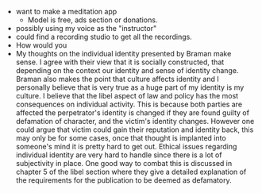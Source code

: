  - want to make a meditation app
	 - Model is free, ads section or donations.
 - possibly using my voice as the "instructor"
 - could find a recording studio to get all the recordings.
 - How would you
 -  My thoughts on the individual identity presented by Braman make sense. I agree with their view that it is socially constructed, that depending on the context our identity and sense of identity change. Braman also makes the point that culture affects identity and I personally believe that is very true as a huge part of my identity is my culture. I believe that the libel aspect of law and policy has the most consequences on individual activity. This is because both parties are affected the perpetrator's identity is changed if they are found guilty of defamation of character, and the victim's identity changes. However one could argue that victim could gain their reputation and identity back, this may only be for some cases, once that thought is implanted into someone's mind it is pretty hard to get out. Ethical issues regarding individual identity are very hard to handle since there is a lot of subjectivity in place. One good way to combat this is discussed in chapter 5 of the libel section where they give a detailed explanation of the requirements for the publication to be deemed as defamatory.